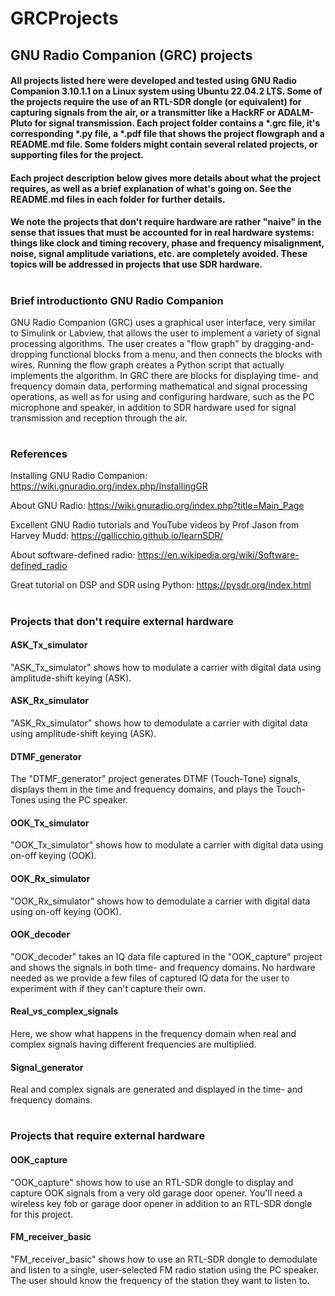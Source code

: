 # GRCProjects

## GNU Radio Companion (GRC) projects

#### All projects listed here were developed and tested using GNU Radio Companion 3.10.1.1 on a Linux system using Ubuntu 22.04.2 LTS.  Some of the projects require the use of an RTL-SDR dongle (or equivalent) for capturing signals from the air, or a transmitter like a HackRF or ADALM-Pluto for signal transmission.  Each project folder contains a *.grc file, it's corresponding *.py file, a *.pdf file that shows the project flowgraph and a README.md file.  Some folders might contain several related projects, or supporting files for the project.  


#### Each project description below gives more details about what the project requires, as well as a brief explanation of what's going on.  See the README.md files in each folder for further details.  

#### We note the projects that don't require hardware are rather "naive" in the sense that issues that must be accounted for in real hardware systems: things like clock and timing recovery, phase and frequency misalignment, noise, signal amplitude variations, etc. are completely avoided.  These topics will be addressed in projects that use SDR hardware.  

#
### Brief introductionto GNU Radio Companion
GNU Radio Companion (GRC) uses a graphical user interface, very similar to Simulink or Labview, that allows the user to implement a variety of signal processing algorithms.  The user creates a "flow graph" by dragging-and-dropping functional blocks from a menu, and then connects the blocks with wires.  Running the flow graph creates a Python script that actually implements the algorithm.  In GRC there are blocks for displaying time- and frequency domain data, performing mathematical and signal processing operations, as well as for using and configuring hardware, such as the PC microphone and speaker, in addition to SDR hardware used for signal transmission and reception through the air.  

#
### References
Installing GNU Radio Companion: https://wiki.gnuradio.org/index.php/InstallingGR

About GNU Radio: https://wiki.gnuradio.org/index.php?title=Main_Page

Excellent GNU Radio tutorials and YouTube videos by Prof Jason from Harvey Mudd: https://gallicchio.github.io/learnSDR/

About software-defined radio: https://en.wikipedia.org/wiki/Software-defined_radio

Great tutorial on DSP and SDR using Python: https://pysdr.org/index.html



#
### Projects that don't require external hardware

#### ASK_Tx_simulator
"ASK_Tx_simulator" shows how to modulate a carrier with digital data using amplitude-shift keying (ASK). 

#### ASK_Rx_simulator
"ASK_Rx_simulator" shows how to demodulate a carrier with digital data using amplitude-shift keying (ASK).

#### DTMF_generator
The "DTMF_generator" project generates DTMF (Touch-Tone) signals, displays them in the time and frequency domains, and plays the Touch-Tones using the PC speaker. 

#### OOK_Tx_simulator
"OOK_Tx_simulator" shows how to modulate a carrier with digital data using on-off keying (OOK).     

#### OOK_Rx_simulator
"OOK_Rx_simulator" shows how to demodulate a carrier with digital data using on-off keying (OOK).   

#### OOK_decoder
"OOK_decoder" takes an IQ data file captured in the "OOK_capture" project and shows the signals in both time- and frequency domains.  No hardware needed as we provide a few files of captured IQ data for the user to experiment with if they can't capture their own.

#### Real_vs_complex_signals
Here, we show what happens in the frequency domain when real and complex signals having different frequencies are multiplied.

#### Signal_generator
Real and complex signals are generated and displayed in the time- and frequency domains.  

#
### Projects that require external hardware

#### OOK_capture
"OOK_capture" shows how to use an RTL-SDR dongle to display and capture OOK signals from a very old garage door opener.  You'll need a wireless key fob or garage door opener in addition to an RTL-SDR dongle for this project. 

#### FM_receiver_basic
"FM_receiver_basic" shows how to use an RTL-SDR dongle to demodulate and listen to a single, user-selected FM radio station using the PC speaker.  The user should know the frequency of the station they want to listen to.  
